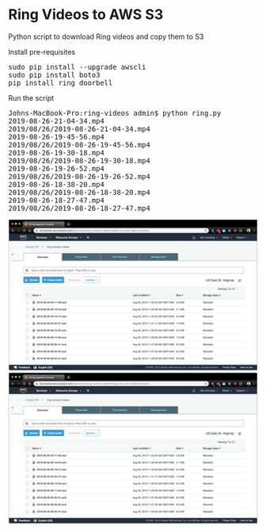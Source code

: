 # Ring Videos to AWS S3
Python script to download Ring videos and copy them to S3

Install pre-requisites
<pre>
sudo pip install --upgrade awscli
sudo pip install boto3
pip install ring_doorbell
</pre>

Run the script

<pre>
Johns-MacBook-Pro:ring-videos admin$ python ring.py 
2019-08-26-21-04-34.mp4
2019/08/26/2019-08-26-21-04-34.mp4
2019-08-26-19-45-56.mp4
2019/08/26/2019-08-26-19-45-56.mp4
2019-08-26-19-30-18.mp4
2019/08/26/2019-08-26-19-30-18.mp4
2019-08-26-19-26-52.mp4
2019/08/26/2019-08-26-19-26-52.mp4
2019-08-26-18-38-20.mp4
2019/08/26/2019-08-26-18-38-20.mp4
2019-08-26-18-27-47.mp4
2019/08/26/2019-08-26-18-27-47.mp4
</pre>

![Alt text](./images/images-001.jpg?raw=true "Step 01")
![Alt text](./images/images-002.jpg?raw=true "Step 02")

